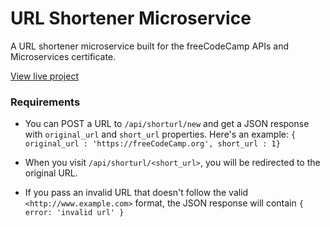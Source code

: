 # URL Shortener Microservice

A URL shortener microservice built for the freeCodeCamp APIs and Microservices certificate.

[View live project](https://url-shortener-microservice.gkhynes.repl.co)

### Requirements

- You can POST a URL to `/api/shorturl/new` and get a JSON response with `original_url` and `short_url` properties. Here's an example: `{ original_url : 'https://freeCodeCamp.org', short_url : 1}`

- When you visit `/api/shorturl/<short_url>`, you will be redirected to the original URL.

- If you pass an invalid URL that doesn't follow the valid `<http://www.example.com>` format, the JSON response will contain `{ error: 'invalid url' }`
